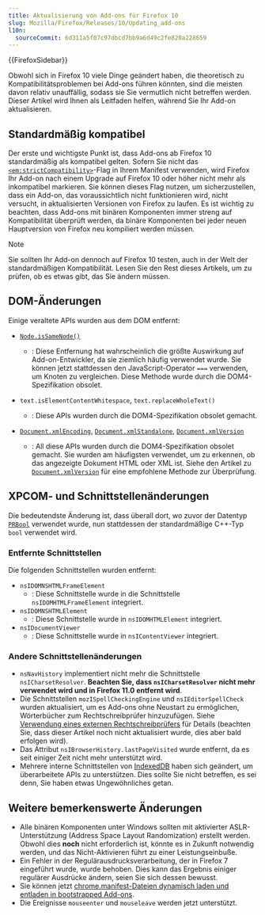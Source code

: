 ```yaml
---
title: Aktualisierung von Add-ons für Firefox 10
slug: Mozilla/Firefox/Releases/10/Updating_add-ons
l10n:
  sourceCommit: 6d311a5f07c97dbcd7bb9a6d49c2fe820a228659
---
```


{{FirefoxSidebar}}

Obwohl sich in Firefox 10 viele Dinge geändert haben, die theoretisch zu Kompatibilitätsproblemen bei Add-ons führen könnten, sind die meisten davon relativ unauffällig, sodass sie Sie vermutlich nicht betreffen werden. Dieser Artikel wird Ihnen als Leitfaden helfen, während Sie Ihr Add-on aktualisieren.

## Standardmäßig kompatibel

Der erste und wichtigste Punkt ist, dass Add-ons ab Firefox 10 standardmäßig als kompatibel gelten. Sofern Sie nicht das [`<em:strictCompatibility>`](/de/docs/Install_Manifests#strictcompatibility)-Flag in Ihrem Manifest verwenden, wird Firefox Ihr Add-on nach einem Upgrade auf Firefox 10 oder höher nicht mehr als inkompatibel markieren. Sie können dieses Flag nutzen, um sicherzustellen, dass ein Add-on, das voraussichtlich nicht funktionieren wird, nicht versucht, in aktualisierten Versionen von Firefox zu laufen. Es ist wichtig zu beachten, dass Add-ons mit binären Komponenten immer streng auf Kompatibilität überprüft werden, da binäre Komponenten bei jeder neuen Hauptversion von Firefox neu kompiliert werden müssen.

> [!NOTE]
> Sie sollten Ihr Add-on dennoch auf Firefox 10 testen, auch in der Welt der standardmäßigen Kompatibilität. Lesen Sie den Rest dieses Artikels, um zu prüfen, ob es etwas gibt, das Sie ändern müssen.

## DOM-Änderungen

Einige veraltete APIs wurden aus dem DOM entfernt:

- [`Node.isSameNode()`](/de/docs/Web/API/Node/isSameNode)
  - : Diese Entfernung hat wahrscheinlich die größte Auswirkung auf Add-on-Entwickler, da sie ziemlich häufig verwendet wurde. Sie können jetzt stattdessen den JavaScript-Operator `===` verwenden, um Knoten zu vergleichen. Diese Methode wurde durch die DOM4-Spezifikation obsolet.
- `text.isElementContentWhitespace`, `text.replaceWholeText()`

  - : Diese APIs wurden durch die DOM4-Spezifikation obsolet gemacht.

- [`Document.xmlEncoding`](/de/docs/Web/API/Document/xmlEncoding), [`Document.xmlStandalone`](/de/docs/Web/API/Document/xmlStandalone), [`Document.xmlVersion`](/de/docs/Web/API/Document/xmlVersion)

  - : All diese APIs wurden durch die DOM4-Spezifikation obsolet gemacht. Sie wurden am häufigsten verwendet, um zu erkennen, ob das angezeigte Dokument HTML oder XML ist. Siehe den Artikel zu [`Document.xmlVersion`](/de/docs/Web/API/Document/xmlVersion) für eine empfohlene Methode zur Überprüfung.

## XPCOM- und Schnittstellenänderungen

Die bedeutendste Änderung ist, dass überall dort, wo zuvor der Datentyp [`PRBool`](/de/docs/PRBool) verwendet wurde, nun stattdessen der standardmäßige C++-Typ `bool` verwendet wird.

### Entfernte Schnittstellen

Die folgenden Schnittstellen wurden entfernt:

- `nsIDOMNSHTMLFrameElement`
  - : Diese Schnittstelle wurde in die Schnittstelle `nsIDOMHTMLFrameElement` integriert.
- `nsIDOMNSHTMLElement`
  - : Diese Schnittstelle wurde in `nsIDOMHTMLElement` integriert.
- `nsIDocumentViewer`
  - : Diese Schnittstelle wurde in `nsIContentViewer` integriert.

### Andere Schnittstellenänderungen

- `nsNavHistory` implementiert nicht mehr die Schnittstelle `nsICharsetResolver`. **Beachten Sie, dass `nsICharsetResolver` nicht mehr verwendet wird und in Firefox 11.0 entfernt wird**.
- Die Schnittstellen `mozISpellCheckingEngine` und `nsIEditorSpellCheck` wurden aktualisiert, um es Add-ons ohne Neustart zu ermöglichen, Wörterbücher zum Rechtschreibprüfer hinzuzufügen. Siehe [Verwendung eines externen Rechtschreibprüfers](/en-US/Using_an_External_Spell-checker) für Details (beachten Sie, dass dieser Artikel noch nicht aktualisiert wurde, dies aber bald erfolgen wird).
- Das Attribut `nsIBrowserHistory.lastPageVisited` wurde entfernt, da es seit einiger Zeit nicht mehr unterstützt wird.
- Mehrere interne Schnittstellen von [IndexedDB](/de/docs/Web/API/IndexedDB_API) haben sich geändert, um überarbeitete APIs zu unterstützen. Dies sollte Sie nicht betreffen, es sei denn, Sie haben etwas Ungewöhnliches getan.

## Weitere bemerkenswerte Änderungen

- Alle binären Komponenten unter Windows sollten mit aktivierter ASLR-Unterstützung (Address Space Layout Randomization) erstellt werden. Obwohl dies **noch** nicht erforderlich ist, könnte es in Zukunft notwendig werden, und das Nicht-Aktivieren führt zu einer Leistungseinbuße.
- Ein Fehler in der Regulärausdrucksverarbeitung, der in Firefox 7 eingeführt wurde, wurde behoben. Dies kann das Ergebnis einiger regulärer Ausdrücke ändern, seien Sie sich dessen bewusst.
- Sie können jetzt [chrome.manifest-Dateien dynamisch laden und entladen in bootstrapped Add-ons](/de/docs/Extensions/Bootstrapped_extensions#Adding_user_interface_with_a_chrome.manifest).
- Die Ereignisse `mouseenter` und `mouseleave` werden jetzt unterstützt.
